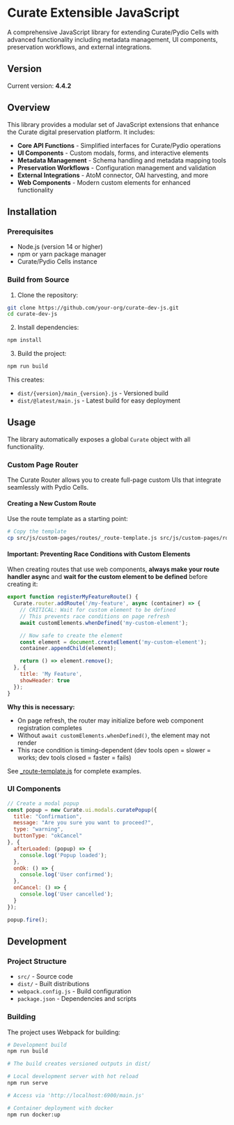 # Curate Extensible JavaScript

A comprehensive JavaScript library for extending Curate/Pydio Cells with advanced functionality including metadata management, UI components, preservation workflows, and external integrations.

## Version
Current version: **4.4.2**

## Overview

This library provides a modular set of JavaScript extensions that enhance the Curate digital preservation platform. It includes:

- **Core API Functions** - Simplified interfaces for Curate/Pydio operations
- **UI Components** - Custom modals, forms, and interactive elements
- **Metadata Management** - Schema handling and metadata mapping tools
- **Preservation Workflows** - Configuration management and validation
- **External Integrations** - AtoM connector, OAI harvesting, and more
- **Web Components** - Modern custom elements for enhanced functionality

## Installation

### Prerequisites
- Node.js (version 14 or higher)
- npm or yarn package manager
- Curate/Pydio Cells instance

### Build from Source

1. Clone the repository:
```bash
git clone https://github.com/your-org/curate-dev-js.git
cd curate-dev-js
```

2. Install dependencies:
```bash
npm install
```

3. Build the project:
```bash
npm run build
```

This creates:
- `dist/{version}/main_{version}.js` - Versioned build
- `dist/@latest/main.js` - Latest build for easy deployment

## Usage

The library automatically exposes a global `Curate` object with all functionality.

### Custom Page Router

The Curate Router allows you to create full-page custom UIs that integrate seamlessly with Pydio Cells.

#### Creating a New Custom Route

Use the route template as a starting point:

```bash
# Copy the template
cp src/js/custom-pages/routes/_route-template.js src/js/custom-pages/routes/my-feature.js
```

#### Important: Preventing Race Conditions with Custom Elements

When creating routes that use web components, **always make your route handler async** and **wait for the custom element to be defined** before creating it:

```javascript
export function registerMyFeatureRoute() {
  Curate.router.addRoute('/my-feature', async (container) => {
    // CRITICAL: Wait for custom element to be defined
    // This prevents race conditions on page refresh
    await customElements.whenDefined('my-custom-element');

    // Now safe to create the element
    const element = document.createElement('my-custom-element');
    container.appendChild(element);

    return () => element.remove();
  }, {
    title: 'My Feature',
    showHeader: true
  });
}
```

**Why this is necessary:**
- On page refresh, the router may initialize before web component registration completes
- Without `await customElements.whenDefined()`, the element may not render
- This race condition is timing-dependent (dev tools open = slower = works; dev tools closed = faster = fails)

See [_route-template.js](src/js/custom-pages/routes/_route-template.js) for complete examples.

### UI Components

```javascript
// Create a modal popup
const popup = new Curate.ui.modals.curatePopup({
  title: "Confirmation",
  message: "Are you sure you want to proceed?",
  type: "warning",
  buttonType: "okCancel"
}, {
  afterLoaded: (popup) => {
    console.log('Popup loaded');
  },
  onOk: () => {
    console.log('User confirmed');
  },
  onCancel: () => {
    console.log('User cancelled');
  }
});

popup.fire();
```

## Development

### Project Structure

- `src/` - Source code
- `dist/` - Built distributions
- `webpack.config.js` - Build configuration
- `package.json` - Dependencies and scripts

### Building

The project uses Webpack for building:

```bash
# Development build
npm run build

# The build creates versioned outputs in dist/
```

```bash
# Local development server with hot reload
npm run serve

# Access via 'http://localhost:6900/main.js'
```

```bash
# Container deployment with docker
npm run docker:up
```
